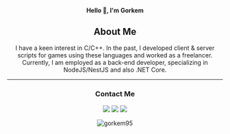 <h4 align="center">Hello 👋, I'm Gorkem</h4>  

<h2 align="center">About Me</h2>  
<p align="center">
I have a keen interest in C/C++. In the past, I developed client & server scripts for games using these languages and worked as a freelancer. Currently, I am employed as a back-end developer, specializing in NodeJS/NestJS and also .NET Core.</p>

<hr>

<h3 align="center">Contact Me</h3>  
<p align="center">



<p align="center"> 
<a href="https://medium.com/@gorkem95">
<img src="https://camo.githubusercontent.com/23ef5bd49c821c54897497d94b087bf7fe99092102126fc8700530bbb511c7a5/68747470733a2f2f696d672e736869656c64732e696f2f62616467652f6d656469756d2d2532333030303030302e7376673f267374796c653d666f722d7468652d6261646765266c6f676f3d6d656469756d266c6f676f436f6c6f723d677265656e"/></a>
<a href="https://www.linkedin.com/in/gorkem-demirtas/"><img src="https://camo.githubusercontent.com/05a93bdb893b4febd59cb728f7284c9f3cd50528eca63bdc6d57627fe244ca5e/68747470733a2f2f696d672e736869656c64732e696f2f62616467652f6c696e6b6564696e2d2532333145373742352e7376673f267374796c653d666f722d7468652d6261646765266c6f676f3d6c696e6b6564696e266c6f676f436f6c6f723d7768697465"/></a>
<a href="https://www.instagram.com/gorkemdmts/"><img src="https://camo.githubusercontent.com/c6036b03a49f4f5c2c0f671e923a7d270df7375ba32cca5fa7eebd6b6275379d/68747470733a2f2f696d672e736869656c64732e696f2f62616467652f696e7374616772616d2d2532333030303030302e7376673f267374796c653d666f722d7468652d6261646765266c6f676f3d696e7374616772616d266c6f676f436f6c6f723d726564"/></a>
</p>

<p align="center"><img align="center" src="https://github-readme-stats.vercel.app/api?username=Trou95&show_icons=true&locale=en" alt="gorkem95" /></p>
